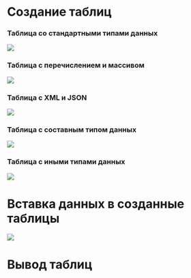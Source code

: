 # Создание таблиц

### Таблица со стандартными типами данных

![]('./images/create1.jpg')


### Таблица с перечислением и массивом

![]('./images/create2.jpg')


### Таблица с XML и JSON

![]('./images/create3.jpg')


### Таблица с составным типом данных

![]('./images/create4.jpg')


### Таблица с иными типами данных

![]('./images/create5.jpg')


# Вставка данных в созданные таблицы

![]('./images/insert.jpg')


# Вывод таблиц

